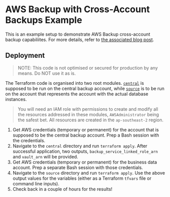 # AWS Backup with Cross-Account Backups Example

This is an example setup to demonstrate AWS Backup cross-account backup
capabiliites. For more details, refer to [the associated blog
post](https://chamila.dev/blog/2023-02-17_aws-backup-implementing-a-simple-cross-account-backup-strategy/).

## Deployment

> NOTE: This code is not optimised or secured for production by any means. Do
> NOT use it as is.

The Terraform code is organised into two root modules. [`central`](./central)
is supposed to be run on the central backup account, while [`source`](./source)
is to be run on the account that represents the account with the actual
database instances.

> You will need an IAM role with permissions to create and modify all the
> resources addressed in these modules, `AWSAdministrator` being the safest
> bet. All resources are created in the `ap-southeast-2` region.

1. Get AWS credentials (temporary or permanent) for the account that is
   supposed to be the central backup account. Prep a Bash session with the
   credentials.
1. Navigate to the `central` directory and run `terraform apply`. After
   successful application, two outputs, `backup_service_linked_role_arn` and
   `vault_arn` will be provided.
1. Get AWS credentials (temporary or permanent) for the business data account.
   Prep a separate Bash session with those credentials.
1. Navigate to the `source` directory and run `terraform apply`. Use the above
   output values for the variables (either as a Terraform `tfvars` file or
   command line inputs).
1. Check back in a couple of hours for the results!
